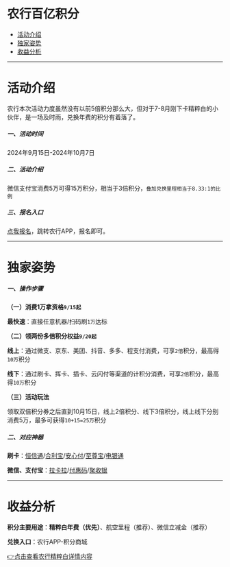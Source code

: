 # 农行百亿积分

- [活动介绍](#活动介绍)
- [独家姿势](#独家姿势)
- [收益分析](#收益分析)

---

# 活动介绍

农行本次活动力度虽然没有以前5倍积分那么大，但对于7-8月刚下卡精粹白的小伙伴，是一场及时雨，兑换年费的积分有着落了。

##### 一、活动时间

2024年9月15日-2024年10月7日

##### 二、活动介绍

微信支付宝消费5万可得15万积分，相当于3倍积分，`叠加兑换里程相当于8.33:1的比例`

##### 三、报名入口

[点我报名](http://t.zjkmkj.com/CQWK)，跳转农行APP，报名即可。

---

# 独家姿势

##### 一、操作步骤

**（一）消费1万拿资格`9/15起`**

**最快速**：直接任意机器/扫码刷`1万`达标

**（二）领两份多倍积分权益`9/20起`**

**线上**：通过微支、京东、美团、抖音、多多、程支付消费，可享`2倍`积分，最高得`10万`积分

**线下**：通过刷卡、挥卡、插卡、云闪付等渠道的计积分消费，可享`2倍`积分，最高得`10万`积分

**（三）活动玩法**

领取双倍积分券之后直到10月15日，线上2倍积分、线下3倍积分，线上线下分别消费5万，最多可获得`10+15=25万`积分

##### 二、对应神器

**刷卡**：[恒信通](tool/hxt.md)/[合利宝](tool/hlb.md)/[安心付](tool/axf.md)/[至尊宝](tool/zzb.md)/[电银通](tool/dyt.md)

**微信、支付宝**：[拉卡拉](tool/lkl.md)/[付惠码](tool/fhm.md)/[聚收银](tool/jsy.md)

---

# 收益分析

**积分主要用途**：**精粹白年费（优先）**、航空里程（推荐）、微信立减金（推荐）

**兑换入口**：农行APP-积分商城

[👉点击查看农行精粹白详情内容](https://wiki.zjkmkj.com/#/bank/nyyh?id=%e5%b0%8a%e7%84%b6%e7%99%bd%e9%87%91%e5%8d%a1%e7%b2%be%e7%b2%b9%e7%89%88)
